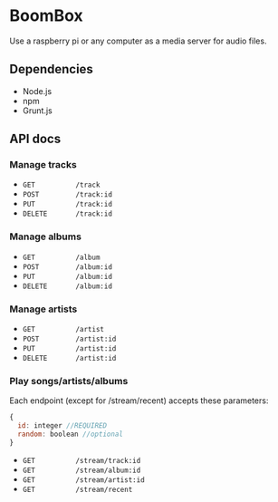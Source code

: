 # BoomBox
Use a raspberry pi or any computer as a media server for audio files.

## Dependencies
* Node.js
* npm
* Grunt.js

## API docs

### Manage tracks
* `GET          /track`
* `POST         /track:id`
* `PUT          /track:id`
* `DELETE       /track:id`

### Manage albums
* `GET          /album`
* `POST         /album:id`
* `PUT          /album:id`
* `DELETE       /album:id`

### Manage artists
* `GET          /artist`
* `POST         /artist:id`
* `PUT          /artist:id`
* `DELETE       /artist:id`

### Play songs/artists/albums
Each endpoint (except for /stream/recent) accepts these parameters:

````javascript
{ 
  id: integer //REQUIRED
  random: boolean //optional
}
````

* `GET          /stream/track:id`
* `GET          /stream/album:id`
* `GET          /stream/artist:id`
* `GET          /stream/recent`

